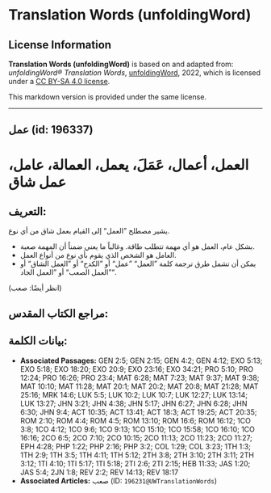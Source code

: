 # Translation Words (unfoldingWord)

## License Information

**Translation Words (unfoldingWord)** is based on and adapted from: _unfoldingWord® Translation Words_, [unfoldingWord](https://unfoldingword.org/utw), 2022, which is licensed under a [CC BY-SA 4.0 license](https://creativecommons.org/licenses/by-sa/4.0/legalcode.en).

This markdown version is provided under the same license.



--------------------------------

## عمل (id: 196337)

العمل، أعمال، عَمَلَ، يعمل، العمالة، عامل، عمل شاق
==================================================

التعريف:
--------

يشير مصطلح ”العمل“ إلى القيام بعمل شاق من أي نوع.

* بشكل عام، العمل هو أي مهمة تتطلب طاقة. وغالباً ما يعني ضمناً أن المهمة صعبة.
* العامل هو الشخص الذي يقوم بأي نوع من أنواع العمل.
* يمكن أن تشمل طرق ترجمة كلمة ”العمل“ ”عمل“ أو ”الكدح“ أو ”العمل الشاق“ أو ”العمل الصعب“ أو ”العمل الجاد“.

(انظر أيضًا: صعب)

مراجع الكتاب المقدس:
--------------------

بيانات الكلمة:
--------------

* **Associated Passages:** GEN 2:5; GEN 2:15; GEN 4:2; GEN 4:12; EXO 5:13; EXO 5:18; EXO 18:20; EXO 20:9; EXO 23:16; EXO 34:21; PRO 5:10; PRO 12:24; PRO 16:26; PRO 23:4; MAT 6:28; MAT 7:23; MAT 9:37; MAT 9:38; MAT 10:10; MAT 11:28; MAT 20:1; MAT 20:2; MAT 20:8; MAT 21:28; MAT 25:16; MRK 14:6; LUK 5:5; LUK 10:2; LUK 10:7; LUK 12:27; LUK 13:14; LUK 13:27; JHN 3:21; JHN 4:38; JHN 5:17; JHN 6:27; JHN 6:28; JHN 6:30; JHN 9:4; ACT 10:35; ACT 13:41; ACT 18:3; ACT 19:25; ACT 20:35; ROM 2:10; ROM 4:4; ROM 4:5; ROM 13:10; ROM 16:6; ROM 16:12; 1CO 3:8; 1CO 4:12; 1CO 9:6; 1CO 9:13; 1CO 15:10; 1CO 15:58; 1CO 16:10; 1CO 16:16; 2CO 6:5; 2CO 7:10; 2CO 10:15; 2CO 11:13; 2CO 11:23; 2CO 11:27; EPH 4:28; PHP 1:22; PHP 2:16; PHP 3:2; COL 1:29; COL 3:23; 1TH 1:3; 1TH 2:9; 1TH 3:5; 1TH 4:11; 1TH 5:12; 2TH 3:8; 2TH 3:10; 2TH 3:11; 2TH 3:12; 1TI 4:10; 1TI 5:17; 1TI 5:18; 2TI 2:6; 2TI 2:15; HEB 11:33; JAS 1:20; JAS 5:4; 2JN 1:8; REV 2:2; REV 14:13; REV 18:17
* **Associated Articles:** صعب (ID: `196231@UWTranslationWords`)

